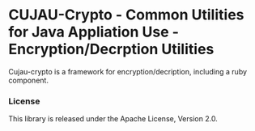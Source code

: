 # CUJAU-Crypto - Common Utilities for Java Appliation Use - Encryption/Decrption Utilities

Cujau-crypto is a framework for encryption/decription, including a ruby component.

### License

This library is released under the Apache License, Version 2.0.

